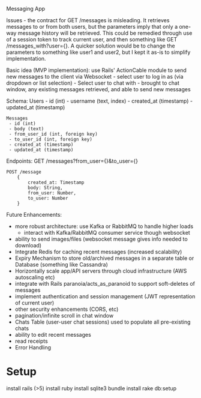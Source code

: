 Messaging App


Issues
	- the contract for GET /messages is misleading. It retrieves messages to or from both users, but the parameters imply that only a one-way message history will be retrieved. This could be remedied through use of a session token to track current user, and then something like GET /messages_with?user={}. A quicker solution would be to change the parameters to something like user1 and user2, but I kept it as-is to simplify implementation.

Basic idea (MVP implementation): use Rails' ActionCable module to send new messages to the client via Websocket
	- select user to log in as (via dropdown or list selection)
	- Select user to chat with 
	- brought to chat window, any existing messages retrieved, and able to send new messages

Schema:
	Users
	 - id (int)
	 - username (text, index)
	 - created_at (timestamp)
	 - updated_at (timestamp)

	Messages
	 - id (int)
	 - body (text)
	 - from_user_id (int, foreign key)
	 - to_user_id (int, foreign key)
	 - created_at (timestamp)
	 - updated_at (timestamp)

Endpoints:
	GET /messages?from_user={}&to_user={}

	POST /message
		{
			created_at: Timestamp
			body: String,
			from_user: Number,
			to_user: Number
		}


Future Enhancements:
 - more robust architecture: use Kafka or RabbitMQ to handle higher loads
	- interact with Kafka/RabbitMQ consumer service though websocket
 - ability to send images/files (websocket message gives info needed to download)
 - Integrate Redis for caching recent messages (increased scalability)
 - Expiry Mechanism to store old/archived messages in a separate table or Database (something like Cassandra)
 - Horizontally scale app/API servers through cloud infrastructure (AWS autoscaling etc)
 - integrate with Rails paranoia/acts_as_paranoid to support soft-deletes of messages
 - implement authentication and session management (JWT representation of current user)
 - other security enhancements (CORS, etc)
 - pagination/infinite scroll in chat window
 - Chats Table (user-user chat sessions) used to populate all pre-existing chats
 - ability to edit recent messages
 - read receipts
 - Error Handling



 Setup
 ====
 install rails (>5)
 install ruby
 install sqlite3
 bundle install
 rake db:setup